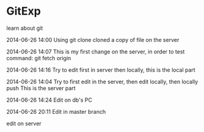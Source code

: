 GitExp
======

learn about git

2014-06-26 14:00
Using git clone cloned a copy of file on the server

2014-06-26 14:07
This is my first change on the server, in order to test command: git fetch origin

2014-06-26 14:16
Try to edit first in server then locally, this is the local part

2014-06-26 14:04
Try to first edit in the server, then edit locally, then locally push
This is the server part

2014-06-26 14:24
Edit on db's PC

2014-06-26 20:11
Edit in master branch


edit on server

